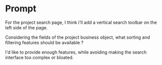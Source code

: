 # Prompt

For the project search page, I think i'll add a vertical search toolbar on the left side of the page.

Considering the fields of the project business object, what sorting and filtering features should be available ?

I'd like to provide enough features, while avoiding making the search interface too complex or bloated.
